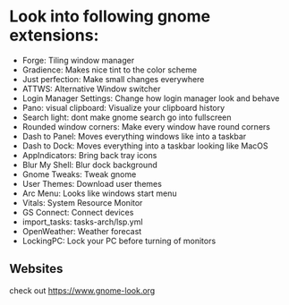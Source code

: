 # Look into following gnome extensions:

- Forge: Tiling window manager
- Gradience: Makes nice tint to the color scheme
- Just perfection: Make small changes everywhere
- ATTWS: Alternative Window switcher
- Login Manager Settings: Change how login manager look and behave
- Pano: visual clipboard: Visualize your clipboard history
- Search light: dont make gnome search go into fullscreen
- Rounded window corners: Make every window have round corners
- Dash to Panel: Moves everything windows like into a taskbar
- Dash to Dock: Moves everything into a taskbar looking like MacOS
- AppIndicators: Bring back tray icons
- Blur My Shell: Blur dock background
- Gnome Tweaks: Tweak gnome
- User Themes: Download user themes
- Arc Menu: Looks like windows start menu
- Vitals: System Resource Monitor
- GS Connect: Connect devices
- import_tasks: tasks-arch/lsp.yml
- OpenWeather: Weather forecast
- LockingPC: Lock your PC before turning of monitors

## Websites

check out https://www.gnome-look.org

